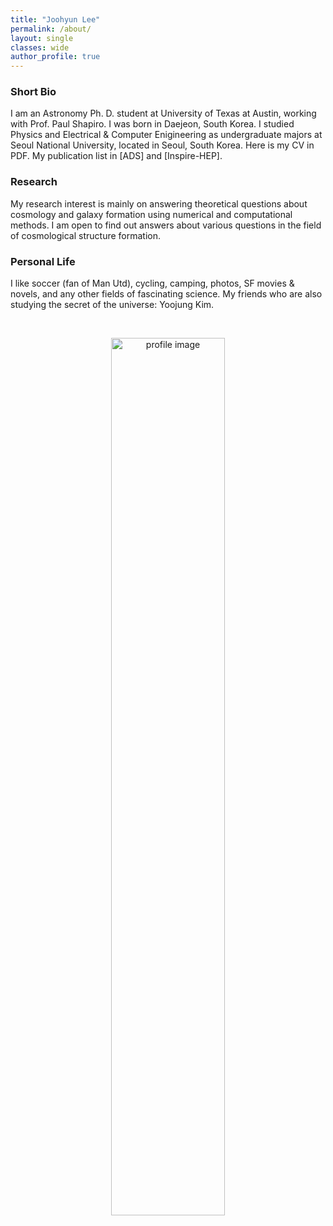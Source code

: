 ```yaml
---
title: "Joohyun Lee"
permalink: /about/
layout: single
classes: wide
author_profile: true
---
```


### Short Bio
I am an Astronomy Ph. D. student at University of Texas at Austin, working with <a href="https://www.as.utexas.edu/astronomy/people/shapiro/shapiro.html" style="text-decoration:none" target="_blank">Prof. Paul Shapiro</a>. 
I was born in Daejeon, South Korea. I studied Physics and Electrical & Computer Enigineering as undergraduate majors at Seoul National University, located in Seoul, South Korea.  Here is my <a href="https://joohyun-lee.github.io/CV.pdf" style="text-decoration:none" target="_blank">CV</a> in PDF.
My publication list in <a href="https://ui.adsabs.harvard.edu/search/filter_author_facet_hier_fq_author=AND&filter_author_facet_hier_fq_author=author_facet_hier%3A%221%2FLee%2C%20J%2FLee%2C%20Joohyun%22&filter_database_fq_database=AND&filter_database_fq_database=database%3A%22astronomy%22&fq=%7B!type%3Daqp%20v%3D%24fq_author%7D&fq=%7B!type%3Daqp%20v%3D%24fq_database%7D&fq_author=author_facet_hier%3A%221%2FLee%2C%20J%2FLee%2C%20Joohyun%22&fq_database=(database%3A%22astronomy%22)&p_=0&q=author%3A%22Joohyun%20Lee%22&sort=date%20desc%2C%20bibcode%20desc" style="text-decoration:none" target="_blank">[ADS]</a>
and <a href="https://inspirehep.net/authors/1920810" style="text-decoration:none" target="_blank">[Inspire-HEP].

### Research
My research interest is mainly on answering theoretical questions about cosmology and galaxy formation using numerical and computational methods. I am open to find out answers about various questions in the field of cosmological structure formation.

### Personal Life
I like soccer (fan of Man Utd), cycling, camping, photos, SF movies & novels, and any other fields of fascinating science.
My friends who are also studying the secret of the universe: <a href="http://www.astro.ucla.edu/~yjkim/" style="text-decoration:none" target="_blank">Yoojung Kim</a>.

<br>
<p style="text-align:center;"><img src="https://joohyun-lee.github.io/images/big_profile.jpg" alt="profile image" width="60%" height="auto">
